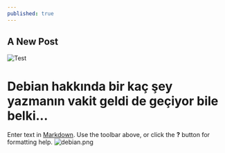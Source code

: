```yaml
---
published: true
---
```

## A New Post
![Test](/emerald/img/debian.png "Debian")
# Debian hakkında bir kaç şey yazmanın vakit geldi de geçiyor bile belki...
Enter text in [Markdown](http://daringfireball.net/projects/markdown/). Use the toolbar above, or click the **?** button for formatting help.
![debian.png]({{site.baseurl}}/_posts/debian.png)
